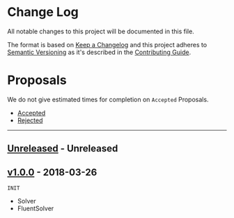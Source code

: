 Change Log
============

All notable changes to this project will be documented in this file.

The format is based on [Keep a Changelog](http://keepachangelog.com/en/1.0.0/)
and this project adheres to [Semantic Versioning](http://semver.org/spec/v2.0.0.html)
as it's described in the [Contributing Guide](CONTRIBUTING.md).

# Proposals

We do not give estimated times for completion on `Accepted` Proposals.

- [Accepted][Accepted]
- [Rejected][Rejected]

---

## [Unreleased][Unreleased] - Unreleased

## [v1.0.0] - 2018-03-26

`INIT`

- Solver
- FluentSolver

<!-- References -->

[Accepted]: https://github.com/Triun/PHP-Longest-Common-Subsequence/labels/Accepted
[Rejected]: https://github.com/Triun/PHP-Longest-Common-Subsequence/labels/Rejected

[Unreleased]: https://github.com/Triun/PHP-Longest-Common-Subsequence/compare/v1.0.0...HEAD
[v1.0.0]: https://github.com/Triun/PHP-Longest-Common-Subsequence/tree/v1.0.0
